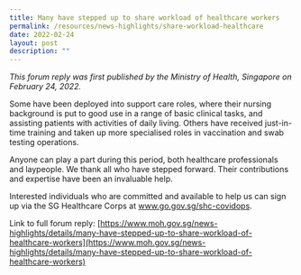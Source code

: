 ```yaml
---
title: Many have stepped up to share workload of healthcare workers
permalink: /resources/news-highlights/share-workload-healthcare
date: 2022-02-24
layout: post
description: ""
---
```

*This forum reply was first published by the Ministry of Health, Singapore on February 24, 2022.*

Some have been deployed into support care roles, where their nursing background is put to good use in a range of basic clinical tasks, and assisting patients with activities of daily living. Others have received just-in-time training and taken up more specialised roles in vaccination and swab testing operations.

Anyone can play a part during this period, both healthcare professionals and laypeople. We thank all who have stepped forward. Their contributions and expertise have been an invaluable help.

Interested individuals who are committed and available to help us can sign up via the SG Healthcare Corps at www.go.gov.sg/shc-covidops.

Link to full forum reply: [https://www.moh.gov.sg/news-highlights/details/many-have-stepped-up-to-share-workload-of-healthcare-workers](https://www.moh.gov.sg/news-highlights/details/many-have-stepped-up-to-share-workload-of-healthcare-workers)